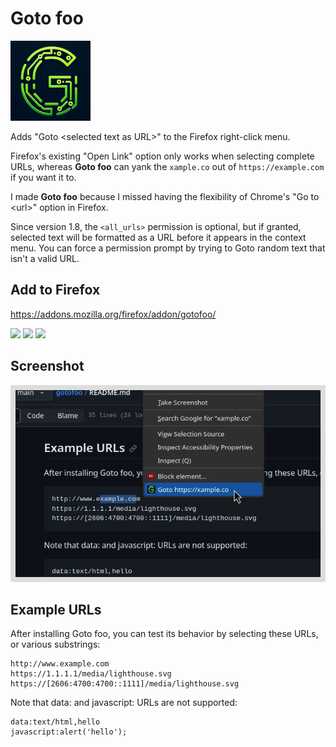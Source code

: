 # Goto foo
![](/src/icon128.png?raw=true)

Adds "Goto &lt;selected text as URL>" to the Firefox right-click menu.

Firefox's existing "Open Link" option only works when selecting complete URLs, whereas **Goto foo** can yank the `xample.co` out of `https://example.com` if you want it to.

I made **Goto foo** because I missed having the flexibility of Chrome's "Go to &lt;url>" option in Firefox.

Since version 1.8, the `<all_urls>` permission is optional, but if granted, selected text will be formatted as a URL before it appears in the context menu. You can force a permission prompt by trying to Goto random text that isn't a valid URL.

## Add to Firefox
https://addons.mozilla.org/firefox/addon/gotofoo/  

<picture><img src="https://badgen.net/amo/v/gotofoo"></picture>
<picture><img src="https://badgen.net/amo/users/gotofoo"></picture>
<picture><img src="https://badgen.net/amo/rating/gotofoo"></picture>

## Screenshot
![Screenshot](/misc/screenshot_640x400.png?raw=true)

## Example URLs

After installing Goto foo, you can test its behavior by selecting these URLs, or various substrings:

```
http://www.example.com
https://1.1.1.1/media/lighthouse.svg
https://[2606:4700:4700::1111]/media/lighthouse.svg
```

Note that data: and javascript: URLs are not supported:

```
data:text/html,hello
javascript:alert('hello');
```
